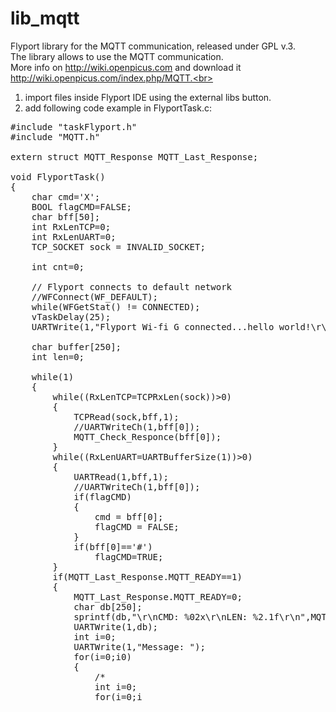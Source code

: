 lib_mqtt
========

Flyport library for the MQTT communication, released under GPL v.3.<br>
The library allows to use the MQTT communication.<br>
More info on http://wiki.openpicus.com and download it http://wiki.openpicus.com/index.php/MQTT.<br>
1) import files inside Flyport IDE using the external libs button.<br>
2) add following code example in FlyportTask.c:<br>

<pre>
#include "taskFlyport.h"
#include "MQTT.h"

extern struct MQTT_Response MQTT_Last_Response;

void FlyportTask()
{
	char cmd='X';
	BOOL flagCMD=FALSE;
	char bff[50];
	int RxLenTCP=0;
	int RxLenUART=0;
	TCP_SOCKET sock = INVALID_SOCKET;

	int cnt=0;
	
	// Flyport connects to default network
	//WFConnect(WF_DEFAULT);
	while(WFGetStat() != CONNECTED);
	vTaskDelay(25);
	UARTWrite(1,"Flyport Wi-fi G connected...hello world!\r\n");
	
	char buffer[250];
	int len=0;
	
	while(1)
	{
		while((RxLenTCP=TCPRxLen(sock))>0)
		{
			TCPRead(sock,bff,1);
			//UARTWriteCh(1,bff[0]);	
			MQTT_Check_Responce(bff[0]);
		}
		while((RxLenUART=UARTBufferSize(1))>0)
		{
			UARTRead(1,bff,1);
			//UARTWriteCh(1,bff[0]);
			if(flagCMD)
			{
				cmd = bff[0];
				flagCMD = FALSE;
			}
			if(bff[0]=='#')	
				flagCMD=TRUE;
		}
		if(MQTT_Last_Response.MQTT_READY==1)
		{
			MQTT_Last_Response.MQTT_READY=0;
			char db[250];
			sprintf(db,"\r\nCMD: %02x\r\nLEN: %2.1f\r\n",MQTT_Last_Response.MQTT_COMMAND,(double)MQTT_Last_Response.MQTT_LENGTH);
			UARTWrite(1,db);
			int i=0;
			UARTWrite(1,"Message: ");
			for(i=0;i<MQTT_Last_Response.MQTT_LENGTH;i++)
					UARTWriteCh(1,MQTT_Last_Response.MQTT_MESSAGE[i]);
		}
		if(cmd!='X')
		{
			if(cmd=='Q')
			{
				sock = TCPClientOpen("test.mosquitto.org","1883");
				while(!TCPisConn(sock))
				{
					if(cnt==30)
					{
						UARTWrite(1,"Timeout");
						sock = INVALID_SOCKET;
						break;
					}
					vTaskDelay(25);
					cnt++;
				}
				if(TCPisConn(sock))
				{
					UARTWrite(1,"TCP is connected to the Server");
				}
			}
			else if(cmd=='W')
				len = MQTT_ConnectID(buffer, "myFLYPORT", 120, 1);
			else if(cmd=='E')
				len = MQTT_ConnectWILL(buffer, "myFLYPORT", 120, 1,"myPICUSHOUSE","myPICUSHOUSE is disconnected",0,MQTT_QOS_0);
			else if(cmd=='R')
				len = MQTT_Disconnect(buffer);
			else if(cmd=='T')
				len = MQTT_Publish(buffer, "{\"value\":\"32.8 C\"}", "myPICUSHOUSE", 50, MQTT_QOS_1);
			else if(cmd=='Y')
				len = MQTT_Publish(buffer, "{\"value\":\"32.8 C\"}", "myPICUSHOUSE", 50, MQTT_QOS_2);
			else if(cmd=='U')
				len = MQTT_Pubrel(buffer, 50);
			else if(cmd=='I')
				len = MQTT_Pingreq(buffer);
			else if(cmd=='O')
				len = MQTT_Subscribe(buffer, "myPICUSHOUSE", 50, MQTT_QOS_0);
				
			if(len>0)
			{
				/*
				int i=0;
				for(i=0;i<len;i++)
					UARTWriteCh(1,buffer[i]);
				*/
				TCPWrite(sock,buffer,len);
				len=0;
			}
			cmd = 'X';
		}
	}
}
</pre>
